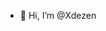 - 👋 Hi, I’m @Xdezen
<!---- 👀 I’m interested in ...
- 🌱 I’m currently learning ...
- 💞️ I’m looking to collaborate on ...
- 📫 How to reach me ...
- 😄 Pronouns: ...
- ⚡ Fun fact: ...
--->
<!---
Xdezen/Xdezen is a ✨ special ✨ repository because its `README.md` (this file) appears on your GitHub profile.
You can click the Preview link to take a look at your changes.
--->
